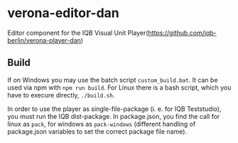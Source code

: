 # verona-editor-dan

Editor component for the IQB Visual Unit Player(https://github.com/iqb-berlin/verona-player-dan)


## Build

If on Windows you may use the batch script `custom_build.bat`. It can be used via npm with `npm run build`.
For Linux there is a bash script, which you have to execure directly, `./build.sh`.

In order to use the player as single-file-package (i. e. for IQB Teststudio), you must run the IQB dist-package. In package.json, you find the call for linux as `pack`, for windows as `pack-windows` (different handling of package.json variables to set the correct package file name). 
